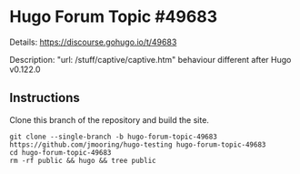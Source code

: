 # Hugo Forum Topic #49683

Details: <https://discourse.gohugo.io/t/49683>

Description: "url: /stuff/captive/captive.htm" behaviour different after Hugo v0.122.0

## Instructions

Clone this branch of the repository and build the site.

```text
git clone --single-branch -b hugo-forum-topic-49683 https://github.com/jmooring/hugo-testing hugo-forum-topic-49683
cd hugo-forum-topic-49683
rm -rf public && hugo && tree public
```
